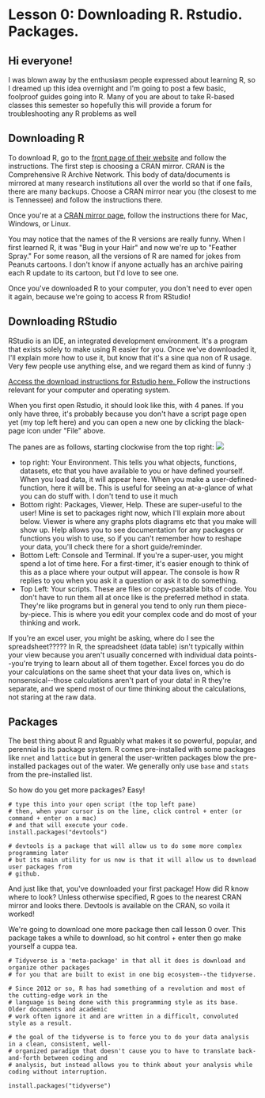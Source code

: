 # Lesson 0: Downloading R. Rstudio. Packages. 

## Hi everyone!

I was blown away by the enthusiasm people expressed about learning R, so I dreamed up this idea overnight and I'm going to post a few basic, foolproof guides going into R. Many of you are about to take R-based classes this semester so hopefully this will provide a forum for troubleshooting any R problems as well

## Downloading R

To download R, go to the [front page of their website](https://www.r-project.org/) and follow the instructions. The first step is choosing a CRAN mirror. CRAN is the Comprehensive R Archive Network. This body of data/documents is mirrored at many research institutions all over the world so that if one fails, there are many backups. Choose a CRAN mirror near you (the closest to me is Tennessee) and follow the instructions there.

Once you're at a [CRAN mirror page,](http://lib.stat.cmu.edu/R/CRAN/) follow the instructions there for Mac, Windows, or Linux.

You may notice that the names of the R versions are really funny. When I first learned R, it was "Bug in your Hair" and now we're up to "Feather Spray." For some reason, all the versions of R are named for jokes from Peanuts cartoons. I don't know if anyone actually has an archive pairing each R update to its cartoon, but I'd love to see one.

Once you've downloaded R to your computer, you don't need to ever open it again, because we're going to access R from RStudio!

## Downloading RStudio

RStudio is an IDE, an integrated development environment. It's a program that exists solely to make using R easier for you. Once we've downloaded it, I'll explain more how to use it, but know that it's a sine qua non of R usage. Very few people use anything else, and we regard them as kind of funny :)

[Access the download instructions for Rstudio here. ](https://www.rstudio.com/products/rstudio/download/#download) Follow the instructions relevant for your computer and operating system.

When you first open Rstudio, it should look like this, with 4 panes. If you only have three, it's probably because you don't have a script page open yet (my top left here) and you can open a new one by clicking the black-page icon under "File" above.

The panes are as follows, starting clockwise from the top right:
![](https://i.redd.it/lc70hn191vg11.png)

* top right: Your Environment. This tells you what objects, functions, datasets, etc that you have available to you or have defined yourself. When you load data, it will appear here. When you make a user-defined-function, here it will be. This is useful for seeing an at-a-glance of what you can do stuff with. I don't tend to use it much
* Bottom right: Packages, Viewer, Help. These are super-useful to the user! Mine is set to packages right now, which I'll explain more about below. Viewer is where any graphs plots diagrams etc that you make will show up. Help allows you to see documentation for any packages or functions you wish to use, so if you can't remember how to reshape your data, you'll check there for a short guide/reminder.
* Bottom Left: Console and Terminal. If you're a super-user, you might spend a lot of time here. For a first-timer, it's easier enough to think of this as a place where your output will appear. The console is how R replies to you when you ask it a question or ask it to do something.
* Top Left: Your scripts. These are files or copy-pastable bits of code. You don't have to run them all at once like is the preferred method in stata. They're like programs but in general you tend to only run them piece-by-piece. This is where you edit your complex code and do most of your thinking and work.

If you're an excel user, you might be asking, where do I see the spreadsheet????? In R, the spreadsheet (data table) isn't typically within your view because you aren't usually concerned with individual data points--you're trying to learn about all of them together. Excel forces you do do your calculations on the same sheet that your data lives on, which is nonsensical--those calculations aren't part of your data! in R they're separate, and we spend most of our time thinking about the calculations, not staring at the raw data.

## Packages

The best thing about R and Rguably what makes it so powerful, popular, and perennial is its package system. R comes pre-installed with some packages like `nnet` and `lattice` but in general  the user-written packages blow the pre-installed packages out of the water. We generally only use `base`  and `stats` from the pre-installed list.

So how do you get more packages? Easy!
```
# type this into your open script (the top left pane)
# then, when your cursor is on the line, click control + enter (or command + enter on a mac)
# and that will execute your code. 
install.packages("devtools")

# devtools is a package that will allow us to do some more complex programming later
# but its main utility for us now is that it will allow us to download user packages from 
# github. 
```
And just like that, you've downloaded your first package! How did R know where to look? Unless otherwise specified, R goes to the nearest CRAN mirror and looks there. Devtools is available on the CRAN, so voila it worked!

We're going to download one more package then call lesson 0 over. This package takes a while to download, so hit control + enter then go make yourself a cuppa tea.
```
# Tidyverse is a 'meta-package' in that all it does is download and organize other packages
# for you that are built to exist in one big ecosystem--the tidyverse. 

# Since 2012 or so, R has had something of a revolution and most of the cutting-edge work in the 
# language is being done with this programming style as its base. Older documents and academic
# work often ignore it and are written in a difficult, convoluted style as a result. 
    
# the goal of the tidyverse is to force you to do your data analysis in a clean, consistent, well-
# organized paradigm that doesn't cause you to have to translate back-and-forth between coding and
# analysis, but instead allows you to think about your analysis while coding without interruption. 
    
install.packages("tidyverse")
```
